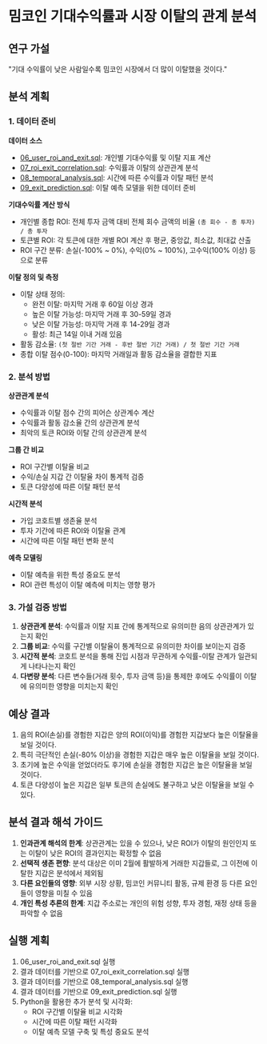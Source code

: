 # 밈코인 기대수익률과 시장 이탈의 관계 분석

## 연구 가설

"기대 수익률이 낮은 사람일수록 밈코인 시장에서 더 많이 이탈했을 것이다."

## 분석 계획

### 1. 데이터 준비

**데이터 소스**
- [06_user_roi_and_exit.sql](../../01_new_query/06_user_roi_and_exit.sql): 개인별 기대수익률 및 이탈 지표 계산
- [07_roi_exit_correlation.sql](../../01_new_query/07_roi_exit_correlation.sql): 수익률과 이탈의 상관관계 분석
- [08_temporal_analysis.sql](../../01_new_query/08_temporal_analysis.sql): 시간에 따른 수익률과 이탈 패턴 분석
- [09_exit_prediction.sql](../../01_new_query/09_exit_prediction.sql): 이탈 예측 모델을 위한 데이터 준비

**기대수익률 계산 방식**
- 개인별 종합 ROI: 전체 투자 금액 대비 전체 회수 금액의 비율 `(총 회수 - 총 투자) / 총 투자`
- 토큰별 ROI: 각 토큰에 대한 개별 ROI 계산 후 평균, 중앙값, 최소값, 최대값 산출
- ROI 구간 분류: 손실(-100% ~ 0%), 수익(0% ~ 100%), 고수익(100% 이상) 등으로 분류

**이탈 정의 및 측정**
- 이탈 상태 정의:
  - 완전 이탈: 마지막 거래 후 60일 이상 경과
  - 높은 이탈 가능성: 마지막 거래 후 30-59일 경과
  - 낮은 이탈 가능성: 마지막 거래 후 14-29일 경과
  - 활성: 최근 14일 이내 거래 있음
- 활동 감소율: `(첫 절반 기간 거래 - 후반 절반 기간 거래) / 첫 절반 기간 거래`
- 종합 이탈 점수(0-100): 마지막 거래일과 활동 감소율을 결합한 지표

### 2. 분석 방법

**상관관계 분석**
- 수익률과 이탈 점수 간의 피어슨 상관계수 계산
- 수익률과 활동 감소율 간의 상관관계 분석
- 최악의 토큰 ROI와 이탈 간의 상관관계 분석

**그룹 간 비교**
- ROI 구간별 이탈율 비교
- 수익/손실 지갑 간 이탈율 차이 통계적 검증
- 토큰 다양성에 따른 이탈 패턴 분석

**시간적 분석**
- 가입 코호트별 생존율 분석
- 투자 기간에 따른 ROI와 이탈율 관계
- 시간에 따른 이탈 패턴 변화 분석

**예측 모델링**
- 이탈 예측을 위한 특성 중요도 분석
- ROI 관련 특성이 이탈 예측에 미치는 영향 평가

### 3. 가설 검증 방법

1. **상관관계 분석**: 수익률과 이탈 지표 간에 통계적으로 유의미한 음의 상관관계가 있는지 확인
2. **그룹 비교**: 수익률 구간별 이탈율이 통계적으로 유의미한 차이를 보이는지 검증
3. **시간적 분석**: 코호트 분석을 통해 진입 시점과 무관하게 수익률-이탈 관계가 일관되게 나타나는지 확인
4. **다변량 분석**: 다른 변수들(거래 횟수, 투자 금액 등)을 통제한 후에도 수익률이 이탈에 유의미한 영향을 미치는지 확인

## 예상 결과

1. 음의 ROI(손실)를 경험한 지갑은 양의 ROI(이익)를 경험한 지갑보다 높은 이탈율을 보일 것이다.
2. 특히 극단적인 손실(-80% 이상)을 경험한 지갑은 매우 높은 이탈율을 보일 것이다.
3. 초기에 높은 수익을 얻었더라도 후기에 손실을 경험한 지갑은 높은 이탈율을 보일 것이다.
4. 토큰 다양성이 높은 지갑은 일부 토큰의 손실에도 불구하고 낮은 이탈율을 보일 수 있다.

## 분석 결과 해석 가이드

1. **인과관계 해석의 한계**: 상관관계는 있을 수 있으나, 낮은 ROI가 이탈의 원인인지 또는 이탈이 낮은 ROI의 결과인지는 확정할 수 없음
2. **선택적 생존 편향**: 분석 대상은 이미 2월에 활발하게 거래한 지갑들로, 그 이전에 이탈한 지갑은 분석에서 제외됨
3. **다른 요인들의 영향**: 외부 시장 상황, 밈코인 커뮤니티 활동, 규제 환경 등 다른 요인들이 영향을 미칠 수 있음
4. **개인 특성 추론의 한계**: 지갑 주소로는 개인의 위험 성향, 투자 경험, 재정 상태 등을 파악할 수 없음

## 실행 계획

1. 06_user_roi_and_exit.sql 실행
2. 결과 데이터를 기반으로 07_roi_exit_correlation.sql 실행
3. 결과 데이터를 기반으로 08_temporal_analysis.sql 실행
4. 결과 데이터를 기반으로 09_exit_prediction.sql 실행
5. Python을 활용한 추가 분석 및 시각화:
   - ROI 구간별 이탈율 비교 시각화
   - 시간에 따른 이탈 패턴 시각화
   - 이탈 예측 모델 구축 및 특성 중요도 분석 